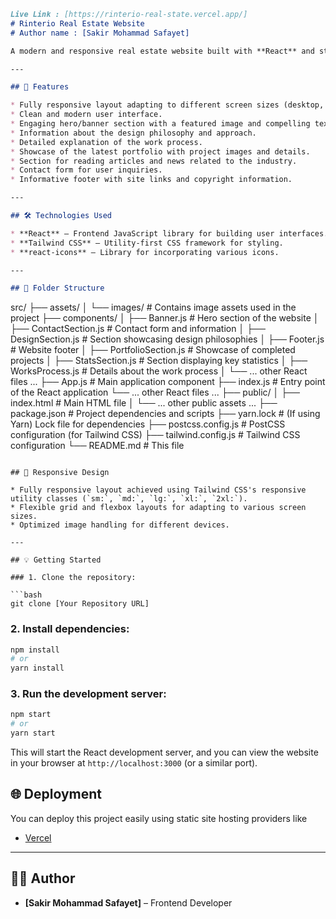 ```markdown
Live Link : [https://rinterio-real-state.vercel.app/]
# Rinterio Real Estate Website
# Author name : [Sakir Mohammad Safayet]

A modern and responsive real estate website built with **React** and styled using **Tailwind CSS**. This project showcases architectural designs, work processes, a portfolio of projects, articles and news, and provides a contact section for user inquiries.

---

## 🚀 Features

* Fully responsive layout adapting to different screen sizes (desktop, tablet, mobile).
* Clean and modern user interface.
* Engaging hero/banner section with a featured image and compelling text.
* Information about the design philosophy and approach.
* Detailed explanation of the work process.
* Showcase of the latest portfolio with project images and details.
* Section for reading articles and news related to the industry.
* Contact form for user inquiries.
* Informative footer with site links and copyright information.

---

## 🛠️ Technologies Used

* **React** – Frontend JavaScript library for building user interfaces.
* **Tailwind CSS** – Utility-first CSS framework for styling.
* **react-icons** – Library for incorporating various icons.

---

## 📁 Folder Structure

```
src/
├── assets/
│   └── images/         # Contains image assets used in the project
├── components/
│   ├── Banner.js         # Hero section of the website
│   ├── ContactSection.js # Contact form and information
│   ├── DesignSection.js  # Section showcasing design philosophies
│   ├── Footer.js         # Website footer
│   ├── PortfolioSection.js # Showcase of completed projects
│   ├── StatsSection.js   # Section displaying key statistics
│   ├── WorksProcess.js   # Details about the work process
│   └── ... other React files ...
├── App.js            # Main application component
├── index.js          # Entry point of the React application
└── ... other React files ...
├── public/
│   ├── index.html        # Main HTML file
│   └── ... other public assets ...
├── package.json        # Project dependencies and scripts
├── yarn.lock           # (If using Yarn) Lock file for dependencies
├── postcss.config.js   # PostCSS configuration (for Tailwind CSS)
├── tailwind.config.js  # Tailwind CSS configuration
└── README.md           # This file
```

## 📱 Responsive Design

* Fully responsive layout achieved using Tailwind CSS's responsive utility classes (`sm:`, `md:`, `lg:`, `xl:`, `2xl:`).
* Flexible grid and flexbox layouts for adapting to various screen sizes.
* Optimized image handling for different devices.

---

## 💡 Getting Started

### 1. Clone the repository:

```bash
git clone [Your Repository URL]
```

### 2. Install dependencies:

```bash
npm install
# or
yarn install
```

### 3. Run the development server:

```bash
npm start
# or
yarn start
```

This will start the React development server, and you can view the website in your browser at `http://localhost:3000` (or a similar port).

## 🌐 Deployment
You can deploy this project easily using static site hosting providers like
* [Vercel](https://vercel.com/)
---

## 🧑‍💻 Author
* **[Sakir Mohammad Safayet]** – Frontend Developer
